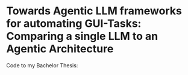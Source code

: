 # Towards Agentic LLM frameworks for automating GUI-Tasks: Comparing a single LLM to an Agentic Architecture

Code to my Bachelor Thesis: